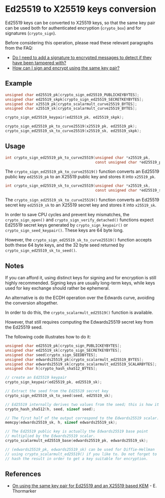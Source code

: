 # Ed25519 to X25519 keys conversion

Ed25519 keys can be converted to X25519 keys, so that the same key pair can be used both for authenticated encryption (`crypto_box`) and for signatures (`crypto_sign`).

Before considering this operation, please read these relevant paragraphs from the FAQ:

  - [Do I need to add a signature to encrypted messages to detect if they have been tampered with?](../quickstart#do-i-need-to-add-a-signature-to-encrypted-messages-to-detect-if-they-have-been-tampered-with)
  - [How can I sign and encrypt using the same key pair?](../quickstart#how-can-i-sign-and-encrypt-using-the-same-key-pair)

## Example

``` c
unsigned char ed25519_pk[crypto_sign_ed25519_PUBLICKEYBYTES];
unsigned char ed25519_skpk[crypto_sign_ed25519_SECRETKEYBYTES];
unsigned char x25519_pk[crypto_scalarmult_curve25519_BYTES];
unsigned char x25519_sk[crypto_scalarmult_curve25519_BYTES];

crypto_sign_ed25519_keypair(ed25519_pk, ed25519_skpk);

crypto_sign_ed25519_pk_to_curve25519(x25519_pk, ed25519_pk);
crypto_sign_ed25519_sk_to_curve25519(x25519_sk, ed25519_skpk);
```

## Usage

``` c
int crypto_sign_ed25519_pk_to_curve25519(unsigned char *x25519_pk,
                                         const unsigned char *ed25519_pk);
```

The `crypto_sign_ed25519_pk_to_curve25519()` function converts an Ed25519 public key `ed25519_pk` to an X25519 public key and stores it into `x25519_pk`.

``` c
int crypto_sign_ed25519_sk_to_curve25519(unsigned char *x25519_sk,
                                         const unsigned char *ed25519_sk);
```

The `crypto_sign_ed25519_sk_to_curve25519()` function converts an Ed25519 secret key `ed25519_sk` to an X25519 secret key and stores it into `x25519_sk`.

In order to save CPU cycles and prevent key mismatches, the `crypto_sign_open()` and `crypto_sign_verify_detached()` functions expect Ed25519 secret keys generated by `crypto_sign_keypair()` or `crypto_sign_seed_keypair()`. These keys are 64 byte long.

However, the `crypto_sign_ed25519_sk_to_curve25519()` function accepts both these 64 byte keys, and the 32 byte seed returned by `crypto_sign_ed25519_sk_to_seed()`.

## Notes

If you can afford it, using distinct keys for signing and for encryption is still highly recommended. Signing keys are usually long-term keys, while keys used for key exchange should rather be ephemeral.

An alternative is do the ECDH operation over the Edwards curve, avoiding the conversion altogether.

In order to do this, the `crypto_scalarmult_ed25519()` function is available.

However, that still requires computing the Edwards25519 secret key from the Ed25519 seed.

The following code illustrates how to do it:

```c
unsigned char ed25519_pk[crypto_sign_PUBLICKEYBYTES];
unsigned char ed25519_sk[crypto_sign_SECRETKEYBYTES];
unsigned char seed[crypto_sign_SEEDBYTES];
unsigned char edwards25519_pk[crypto_scalarmult_ed25519_BYTES];
unsigned char edwards25519_sk[crypto_scalarmult_ed25519_SCALARBYTES];
unsigned char h[crypto_hash_sha512_BYTES];

// create an Ed25519 keypair
crypto_sign_keypair(ed25519_pk, ed25519_sk);

// Extract the seed from the Ed25519 secret key
crypto_sign_ed25519_sk_to_seed(seed, ed25519_sk);

// Ed25519 internally derives two values from the seed; this is how it does it.
crypto_hash_sha512(h, seed, sizeof seed);

// The first half of the output correspond to the Edwards25519 scalar.
memcpy(edwards25519_sk, h, sizeof edwards25519_sk);

// The Ed25519 public key is actually the Edwards25519 base point
// multiplied by the Edwards25519 scalar.
crypto_scalarmult_ed25519_base(edwards25519_pk, edwards25519_sk);

// (edwards25519_pk, edwards25519_sk) can be used for Diffie-Hellman
// using crypto_scalarmult_ed25519() if you like to. Do not forget to
// hash the result in order to get a key suitable for encryption.
```

## References

  - [On using the same key pair for Ed25519 and an X25519 based KEM](https://eprint.iacr.org/2021/509.pdf) - E. Thormarker

